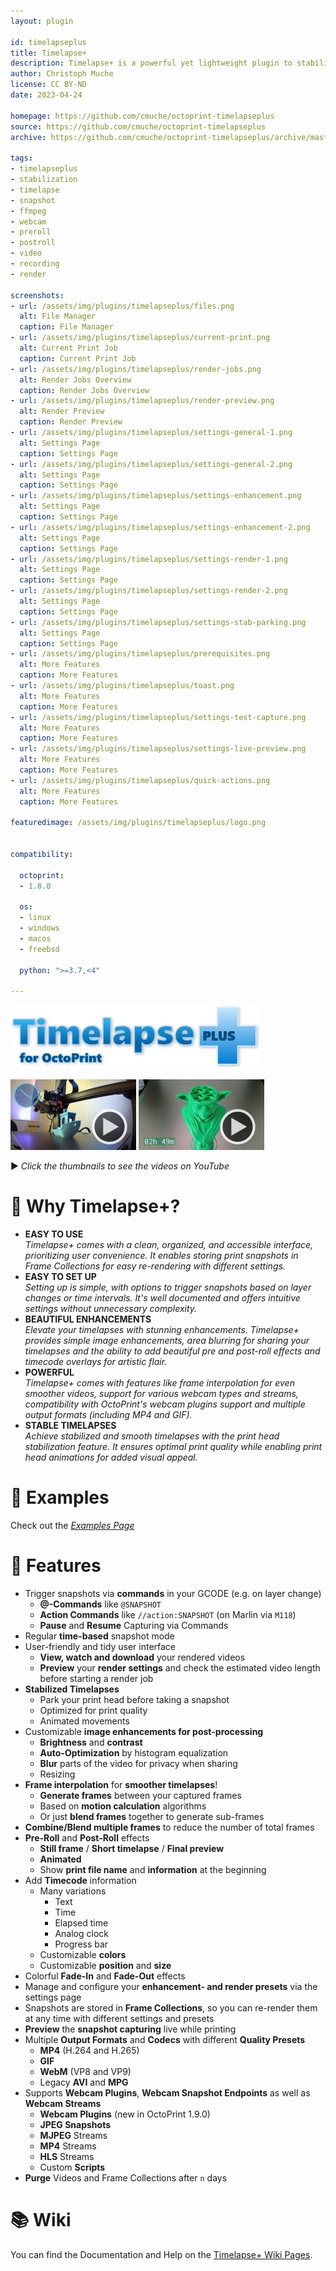 ```yaml
---
layout: plugin

id: timelapseplus
title: Timelapse+
description: Timelapse+ is a powerful yet lightweight plugin to stabilize, capture, enhance and render your print timelapses.
author: Christoph Muche
license: CC BY-ND
date: 2023-04-24

homepage: https://github.com/cmuche/octoprint-timelapseplus
source: https://github.com/cmuche/octoprint-timelapseplus
archive: https://github.com/cmuche/octoprint-timelapseplus/archive/master.zip

tags:
- timelapseplus
- stabilization
- timelapse
- snapshot
- ffmpeg
- webcam
- preroll
- postroll
- video
- recording
- render

screenshots:
- url: /assets/img/plugins/timelapseplus/files.png
  alt: File Manager
  caption: File Manager
- url: /assets/img/plugins/timelapseplus/current-print.png
  alt: Current Print Job
  caption: Current Print Job
- url: /assets/img/plugins/timelapseplus/render-jobs.png
  alt: Render Jobs Overview
  caption: Render Jobs Overview
- url: /assets/img/plugins/timelapseplus/render-preview.png
  alt: Render Preview
  caption: Render Preview
- url: /assets/img/plugins/timelapseplus/settings-general-1.png
  alt: Settings Page
  caption: Settings Page
- url: /assets/img/plugins/timelapseplus/settings-general-2.png
  alt: Settings Page
  caption: Settings Page
- url: /assets/img/plugins/timelapseplus/settings-enhancement.png
  alt: Settings Page
  caption: Settings Page
- url: /assets/img/plugins/timelapseplus/settings-enhancement-2.png
  alt: Settings Page
  caption: Settings Page
- url: /assets/img/plugins/timelapseplus/settings-render-1.png
  alt: Settings Page
  caption: Settings Page
- url: /assets/img/plugins/timelapseplus/settings-render-2.png
  alt: Settings Page
  caption: Settings Page
- url: /assets/img/plugins/timelapseplus/settings-stab-parking.png
  alt: Settings Page
  caption: Settings Page
- url: /assets/img/plugins/timelapseplus/prerequisites.png
  alt: More Features
  caption: More Features
- url: /assets/img/plugins/timelapseplus/toast.png
  alt: More Features
  caption: More Features
- url: /assets/img/plugins/timelapseplus/settings-test-capture.png
  alt: More Features
  caption: More Features
- url: /assets/img/plugins/timelapseplus/settings-live-preview.png
  alt: More Features
  caption: More Features
- url: /assets/img/plugins/timelapseplus/quick-actions.png
  alt: More Features
  caption: More Features

featuredimage: /assets/img/plugins/timelapseplus/logo.png


compatibility:

  octoprint:
  - 1.8.0

  os:
  - linux
  - windows
  - macos
  - freebsd

  python: ">=3.7,<4"

---
```


![Logo](/assets/img/plugins/timelapseplus/logo-small.png)

[![](/assets/img/plugins/timelapseplus/thumbnail-1.png)](https://www.youtube.com/watch?v=S7q_VtEwRbI)
[![](/assets/img/plugins/timelapseplus/thumbnail-2.png)](https://www.youtube.com/watch?v=-gPDsS9JMlw)

▶️ _Click the thumbnails to see the videos on YouTube_

# 👾 Why Timelapse+?

- __EASY TO USE__\
_Timelapse+ comes with a clean, organized, and accessible interface, prioritizing user convenience. It enables storing print snapshots in Frame Collections for easy re-rendering with different settings._
- __EASY TO SET UP__\
_Setting up is simple, with options to trigger snapshots based on layer changes or time intervals. It's well documented and offers intuitive settings without unnecessary complexity._
- __BEAUTIFUL ENHANCEMENTS__\
_Elevate your timelapses with stunning enhancements. Timelapse+ provides simple image enhancements, area blurring for sharing your timelapses and the ability to add beautiful pre and post-roll effects and timecode overlays for artistic flair._
- __POWERFUL__\
_Timelapse+ comes with features like frame interpolation for even smoother videos, support for various webcam types and streams, compatibility with OctoPrint's webcam plugins support and multiple output formats (including MP4 and GIF)._
- __STABLE TIMELAPSES__\
_Achieve stabilized and smooth timelapses with the print head stabilization feature. It ensures optimal print quality while enabling print head animations for added visual appeal._

# 👀 Examples 
Check out the [_Examples Page_](https://github.com/cmuche/octoprint-timelapseplus/wiki/Examples)

# 🚀 Features
- Trigger snapshots via __commands__ in your GCODE (e.g. on layer change)
  - __@-Commands__ like ``@SNAPSHOT``
  - __Action Commands__ like ``//action:SNAPSHOT`` (on Marlin via ``M118``)
  - __Pause__ and __Resume__ Capturing via Commands
- Regular __time-based__ snapshot mode
- User-friendly and tidy user interface
  - __View, watch and download__ your rendered videos
  - __Preview__ your __render settings__ and check the estimated video length before starting a render job
- __Stabilized Timelapses__
  - Park your print head before taking a snapshot
  - Optimized for print quality
  - Animated movements
- Customizable __image enhancements for post-processing__
  - __Brightness__ and __contrast__
  - __Auto-Optimization__ by histogram equalization
  - __Blur__ parts of the video for privacy when sharing
  - Resizing
- __Frame interpolation__ for __smoother timelapses__!
  - __Generate frames__ between your captured frames
  - Based on __motion calculation__ algorithms
  - Or just __blend frames__ together to generate sub-frames
- __Combine/Blend multiple frames__ to reduce the number of total frames
- __Pre-Roll__ and __Post-Roll__ effects
  - __Still frame__ / __Short timelapse__ / __Final preview__
  - __Animated__
  - Show __print file name__ and __information__ at the beginning
- Add __Timecode__ information
  - Many variations
    - Text
    - Time
    - Elapsed time
    - Analog clock
    - Progress bar
   - Customizable __colors__
   - Customizable __position__ and __size__
- Colorful __Fade-In__ and __Fade-Out__ effects
- Manage and configure your __enhancement- and render presets__ via the settings page
- Snapshots are stored in __Frame Collections__, so you can re-render them at any time with different settings and presets
- __Preview__ the __snapshot capturing__ live while printing
- Multiple __Output Formats__ and __Codecs__ with different __Quality Presets__
  - __MP4__ (H.264 and H.265)
  - __GIF__
  - __WebM__ (VP8 and VP9)
  - Legacy __AVI__ and __MPG__
- Supports __Webcam Plugins__,  __Webcam Snapshot Endpoints__ as well as __Webcam Streams__
  - __Webcam Plugins__ (new in OctoPrint 1.9.0) 
  - __JPEG Snapshots__
  - __MJPEG__ Streams
  - __MP4__ Streams
  - __HLS__ Streams
  - Custom __Scripts__
- __Purge__ Videos and Frame Collections after `n` days

# 📚 Wiki
You can find the Documentation and Help on the [Timelapse+ Wiki Pages](https://github.com/cmuche/octoprint-timelapseplus/wiki).
